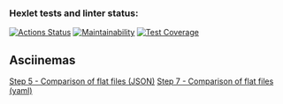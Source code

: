 ### Hexlet tests and linter status:
[![Actions Status](https://github.com/Yakov256/java-project-71/workflows/hexlet-check/badge.svg)](https://github.com/Yakov256/java-project-71/actions)
[![Maintainability](https://api.codeclimate.com/v1/badges/17c5ee080de81c82696a/maintainability)](https://codeclimate.com/github/Yakov256/java-project-71/maintainability)
[![Test Coverage](https://api.codeclimate.com/v1/badges/17c5ee080de81c82696a/test_coverage)](https://codeclimate.com/github/Yakov256/java-project-71/test_coverage)

## Asciinemas
[Step 5 - Comparison of flat files (JSON)](https://asciinema.org/a/HnPUad2apHyU8xjeMZ5AW4tpB)
[Step 7 - Comparison of flat files (yaml)](https://asciinema.org/a/srguS7bJtSx4H0WI08vWNI8tM)
